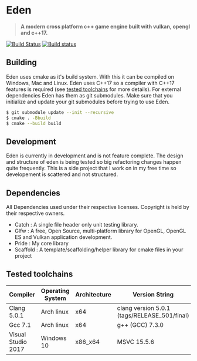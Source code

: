 # Eden

> **A modern cross platform c++ game engine built with vulkan, opengl and c++17.**

[![Build Status](https://travis-ci.org/CruizeMissile/Eden.svg?branch=master)](https://travis-ci.org/CruizeMissile/Eden)
[![Build status](https://ci.appveyor.com/api/projects/status/99dlxhm5tfkie1ik/branch/master?svg=true)](https://ci.appveyor.com/project/CruizeMissile/eden/branch/master)

## Building

Eden uses cmake as it's build system. With this it can be compiled on Windows, Mac and Linux. Eden uses C++17 so a
compiler with C++17 features is required (see [tested toolchains](#tested-toolchains) for more details). For external dependencies
Eden has them as git submodules. Make sure that you initialize and update your git submodules before trying to use Eden.

```bash
$ git submodule update --init --recursive
$ cmake . -Bbuild
$ cmake --build build
```

## Development

Eden is currently in development and is not feature complete. The design and structure of eden is being tested so big
refactoring changes happen quite frequently. This is a side project that I work on in my free time so developement
is scattered and not structured.

## Dependencies

All Dependencies used under their respective licenses. Copyright is held by their respective owners.

* Catch : A single file header only unit testing library.
* Glfw : A free, Open Source, multi-platform library for OpenGL, OpenGL ES and Vulkan application development.
* Pride : My core library
* Scaffold : A template/scaffolding/helper library for cmake files in your project

## Tested toolchains
| Compiler           | Operating System              | Architecture | Version String                               |
| -------------------|-------------------------------|--------------|----------------------------------------------|
| Clang 5.0.1        | Arch linux                    | x64          | clang version 5.0.1 (tags/RELEASE_501/final) |
| Gcc 7.1            | Arch linux                    | x64          | g++ (GCC) 7.3.0                              |
| Visual Studio 2017 | Windows 10                    | x86_x64      | MSVC 15.5.6                                  |

[Eden]: https://github.com/cruizemissile/eden
